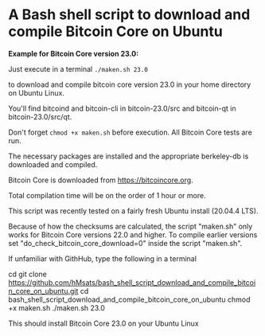 # A Bash shell script to download and compile Bitcoin Core on Ubuntu

**Example for Bitcoin Core version 23.0:**

Just execute in a terminal `./maken.sh 23.0`

to download and compile bitcoin core version 23.0 in your home directory on Ubuntu Linux.

You'll find bitcoind and bitcoin-cli in bitcoin-23.0/src and bitcoin-qt in bitcoin-23.0/src/qt.

Don't forget `chmod +x maken.sh` before execution. All Bitcoin Core tests are run.

The necessary packages are installed and the appropriate berkeley-db is downloaded and compiled.

Bitcoin Core is downloaded from https://bitcoincore.org.

Total compilation time will be on the order of 1 hour or more.

This script was recently tested on a fairly fresh Ubuntu install (20.04.4 LTS).

Because of how the checksums are calculated, the script "maken.sh" only works for Bitcoin Core versions 22.0 and higher. 
To compile earlier versions set "do_check_bitcoin_core_download=0" inside the script "maken.sh".


If unfamiliar with GithHub, type the following in a terminal

cd
git clone https://github.com/hMsats/bash_shell_script_download_and_compile_bitcoin_core_on_ubuntu.git
cd bash_shell_script_download_and_compile_bitcoin_core_on_ubuntu
chmod +x maken.sh
./maken.sh 23.0

This should install Bitcoin Core 23.0 on your Ubuntu Linux
